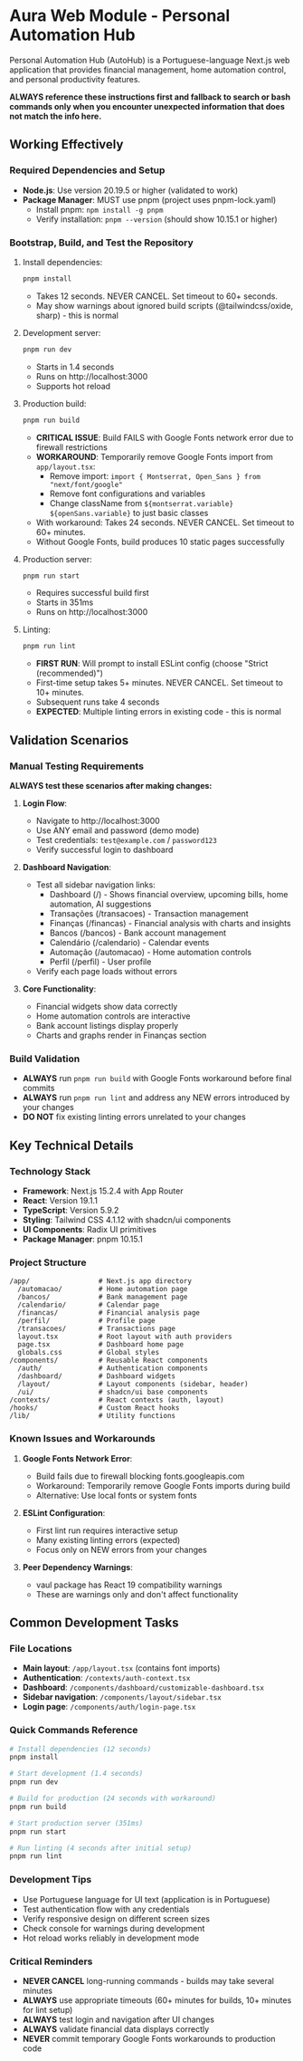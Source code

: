 # Aura Web Module - Personal Automation Hub

Personal Automation Hub (AutoHub) is a Portuguese-language Next.js web application that provides financial management, home automation control, and personal productivity features.

**ALWAYS reference these instructions first and fallback to search or bash commands only when you encounter unexpected information that does not match the info here.**

## Working Effectively

### Required Dependencies and Setup
- **Node.js**: Use version 20.19.5 or higher (validated to work)
- **Package Manager**: MUST use pnpm (project uses pnpm-lock.yaml)
  - Install pnpm: `npm install -g pnpm`
  - Verify installation: `pnpm --version` (should show 10.15.1 or higher)

### Bootstrap, Build, and Test the Repository
1. Install dependencies:
   ```bash
   pnpm install
   ```
   - Takes 12 seconds. NEVER CANCEL. Set timeout to 60+ seconds.
   - May show warnings about ignored build scripts (@tailwindcss/oxide, sharp) - this is normal

2. Development server:
   ```bash
   pnpm run dev
   ```
   - Starts in 1.4 seconds
   - Runs on http://localhost:3000
   - Supports hot reload

3. Production build:
   ```bash
   pnpm run build
   ```
   - **CRITICAL ISSUE**: Build FAILS with Google Fonts network error due to firewall restrictions
   - **WORKAROUND**: Temporarily remove Google Fonts import from `app/layout.tsx`:
     - Remove import: `import { Montserrat, Open_Sans } from "next/font/google"`
     - Remove font configurations and variables
     - Change className from `${montserrat.variable} ${openSans.variable}` to just basic classes
   - With workaround: Takes 24 seconds. NEVER CANCEL. Set timeout to 60+ minutes.
   - Without Google Fonts, build produces 10 static pages successfully

4. Production server:
   ```bash
   pnpm run start
   ```
   - Requires successful build first
   - Starts in 351ms
   - Runs on http://localhost:3000

5. Linting:
   ```bash
   pnpm run lint
   ```
   - **FIRST RUN**: Will prompt to install ESLint config (choose "Strict (recommended)")
   - First-time setup takes 5+ minutes. NEVER CANCEL. Set timeout to 10+ minutes.
   - Subsequent runs take 4 seconds
   - **EXPECTED**: Multiple linting errors in existing code - this is normal

## Validation Scenarios

### Manual Testing Requirements
**ALWAYS test these scenarios after making changes:**

1. **Login Flow**:
   - Navigate to http://localhost:3000
   - Use ANY email and password (demo mode)
   - Test credentials: `test@example.com` / `password123`
   - Verify successful login to dashboard

2. **Dashboard Navigation**:
   - Test all sidebar navigation links:
     - Dashboard (/) - Shows financial overview, upcoming bills, home automation, AI suggestions
     - Transações (/transacoes) - Transaction management
     - Finanças (/financas) - Financial analysis with charts and insights
     - Bancos (/bancos) - Bank account management
     - Calendário (/calendario) - Calendar events
     - Automação (/automacao) - Home automation controls
     - Perfil (/perfil) - User profile
   - Verify each page loads without errors

3. **Core Functionality**:
   - Financial widgets show data correctly
   - Home automation controls are interactive
   - Bank account listings display properly
   - Charts and graphs render in Finanças section

### Build Validation
- **ALWAYS** run `pnpm run build` with Google Fonts workaround before final commits
- **ALWAYS** run `pnpm run lint` and address any NEW errors introduced by your changes
- **DO NOT** fix existing linting errors unrelated to your changes

## Key Technical Details

### Technology Stack
- **Framework**: Next.js 15.2.4 with App Router
- **React**: Version 19.1.1
- **TypeScript**: Version 5.9.2
- **Styling**: Tailwind CSS 4.1.12 with shadcn/ui components
- **UI Components**: Radix UI primitives
- **Package Manager**: pnpm 10.15.1

### Project Structure
```
/app/                 # Next.js app directory
  /automacao/         # Home automation page
  /bancos/            # Bank management page  
  /calendario/        # Calendar page
  /financas/          # Financial analysis page
  /perfil/            # Profile page
  /transacoes/        # Transactions page
  layout.tsx          # Root layout with auth providers
  page.tsx            # Dashboard home page
  globals.css         # Global styles
/components/          # Reusable React components
  /auth/              # Authentication components
  /dashboard/         # Dashboard widgets
  /layout/            # Layout components (sidebar, header)
  /ui/                # shadcn/ui base components
/contexts/            # React contexts (auth, layout)
/hooks/               # Custom React hooks
/lib/                 # Utility functions
```

### Known Issues and Workarounds
1. **Google Fonts Network Error**: 
   - Build fails due to firewall blocking fonts.googleapis.com
   - Workaround: Temporarily remove Google Fonts imports during build
   - Alternative: Use local fonts or system fonts

2. **ESLint Configuration**:
   - First lint run requires interactive setup
   - Many existing linting errors (expected)
   - Focus only on NEW errors from your changes

3. **Peer Dependency Warnings**:
   - vaul package has React 19 compatibility warnings
   - These are warnings only and don't affect functionality

## Common Development Tasks

### File Locations
- **Main layout**: `/app/layout.tsx` (contains font imports)
- **Authentication**: `/contexts/auth-context.tsx`
- **Dashboard**: `/components/dashboard/customizable-dashboard.tsx`
- **Sidebar navigation**: `/components/layout/sidebar.tsx`
- **Login page**: `/components/auth/login-page.tsx`

### Quick Commands Reference
```bash
# Install dependencies (12 seconds)
pnpm install

# Start development (1.4 seconds)
pnpm run dev

# Build for production (24 seconds with workaround)
pnpm run build

# Start production server (351ms)
pnpm run start

# Run linting (4 seconds after initial setup)
pnpm run lint
```

### Development Tips
- Use Portuguese language for UI text (application is in Portuguese)
- Test authentication flow with any credentials
- Verify responsive design on different screen sizes
- Check console for warnings during development
- Hot reload works reliably in development mode

### Critical Reminders
- **NEVER CANCEL** long-running commands - builds may take several minutes
- **ALWAYS** use appropriate timeouts (60+ minutes for builds, 10+ minutes for lint setup)
- **ALWAYS** test login and navigation after UI changes
- **ALWAYS** validate financial data displays correctly
- **NEVER** commit temporary Google Fonts workarounds to production code